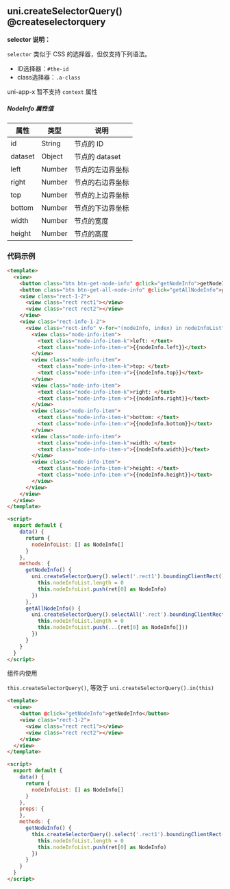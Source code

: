 ## uni.createSelectorQuery() @createselectorquery

<!-- UTSAPIJSON.createSelectorQuery.description -->

<!-- UTSAPIJSON.createSelectorQuery.param -->

**selector 说明：**

``selector`` 类似于 CSS 的选择器，但仅支持下列语法。
- ID选择器：``#the-id``
- class选择器：``.a-class``

<!-- UTSAPIJSON.createSelectorQuery.returnValue -->

uni-app-x 暂不支持 `context` 属性

##### NodeInfo 属性值

|属性		|类型		|说明							|
|---		|---		|---							|
|id			|String	|节点的 ID				|
|dataset|Object	|节点的 dataset		|
|left		|Number	|节点的左边界坐标	|
|right	|Number	|节点的右边界坐标	|
|top		|Number	|节点的上边界坐标	|
|bottom	|Number	|节点的下边界坐标	|
|width	|Number	|节点的宽度				|
|height	|Number	|节点的高度				|

<!-- UTSAPIJSON.createSelectorQuery.compatibility -->

<!-- UTSAPIJSON.createSelectorQuery.tutorial -->

<!-- UTSAPIJSON.general_type.name -->

<!-- UTSAPIJSON.general_type.param -->


### 代码示例

```html
<template>
  <view>
    <button class="btn btn-get-node-info" @click="getNodeInfo">getNodeInfo</button>
    <button class="btn btn-get-all-node-info" @click="getAllNodeInfo">getAllNodeInfo</button>
    <view class="rect-1-2">
      <view class="rect rect1"></view>
      <view class="rect rect2"></view>
    </view>
    <view class="rect-info-1-2">
      <view class="rect-info" v-for="(nodeInfo, index) in nodeInfoList" :key="index">
        <view class="node-info-item">
          <text class="node-info-item-k">left: </text>
          <text class="node-info-item-v">{{nodeInfo.left}}</text>
        </view>
        <view class="node-info-item">
          <text class="node-info-item-k">top: </text>
          <text class="node-info-item-v">{{nodeInfo.top}}</text>
        </view>
        <view class="node-info-item">
          <text class="node-info-item-k">right: </text>
          <text class="node-info-item-v">{{nodeInfo.right}}</text>
        </view>
        <view class="node-info-item">
          <text class="node-info-item-k">bottom: </text>
          <text class="node-info-item-v">{{nodeInfo.bottom}}</text>
        </view>
        <view class="node-info-item">
          <text class="node-info-item-k">width: </text>
          <text class="node-info-item-v">{{nodeInfo.width}}</text>
        </view>
        <view class="node-info-item">
          <text class="node-info-item-k">height: </text>
          <text class="node-info-item-v">{{nodeInfo.height}}</text>
        </view>
      </view>
    </view>
  </view>
</template>

<script>
  export default {
    data() {
      return {
        nodeInfoList: [] as NodeInfo[]
      }
    },
    methods: {
      getNodeInfo() {
        uni.createSelectorQuery().select('.rect1').boundingClientRect().exec((ret) => {
          this.nodeInfoList.length = 0
          this.nodeInfoList.push(ret[0] as NodeInfo)
        })
      },
      getAllNodeInfo() {
        uni.createSelectorQuery().selectAll('.rect').boundingClientRect().exec((ret) => {
          this.nodeInfoList.length = 0
          this.nodeInfoList.push(...(ret[0] as NodeInfo[]))
        })
      }
    }
  }
</script>
```

组件内使用

`this.createSelectorQuery()`, 等效于 `uni.createSelectorQuery().in(this)`

```html
<template>
  <view>
    <button @click="getNodeInfo">getNodeInfo</button>
    <view class="rect-1-2">
      <view class="rect rect1"></view>
      <view class="rect rect2"></view>
    </view>
  </view>
</template>

<script>
  export default {
    data() {
      return {
        nodeInfoList: [] as NodeInfo[]
      }
    },
    props: {
    },
    methods: {
      getNodeInfo() {
        this.createSelectorQuery().select('.rect1').boundingClientRect().exec((ret) => {
          this.nodeInfoList.length = 0
          this.nodeInfoList.push(ret[0] as NodeInfo)
        })
      }
    }
  }
</script>
```
